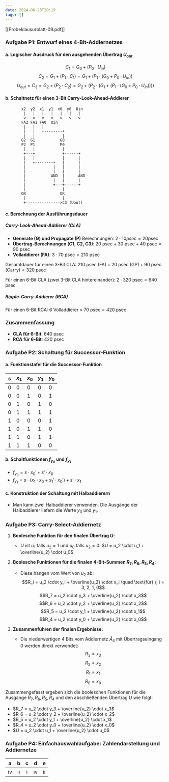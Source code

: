```yaml
---
date: 2024-06-23T20:19
tags: []
---
```

[[Probeklausurblatt-09.pdf]]
### Aufgabe P1: Entwurf eines 4-Bit-Addiernetzes

#### a. Logischer Ausdruck für den ausgehenden Übertrag $U_{out}$
$$C_{1}=G_{0}+(P_{0} \cdot U_{in})$$
$$C_{2}=G_{1}+ (P_{1} \cdot C_{1})=G_{1} + (P_{1} \cdot (G_{0} + P_{0} \cdot U_{in}))$$
$$U_{out} = C_{3} = G_{2} + (P_{2} \cdot C_{2}) = G_{2} + (P_{2} \cdot (G_{1} + (P_{1} \cdot (G_{0} + P_{0} \cdot U_{in}))))$$
#### b. Schaltnetz für einen 3-Bit Carry-Look-Ahead-Addierer

```plaintext
       x2  y2  x1  y1  x0  y0  Uin
        |   |   |   |   |   |   |
        v   v   v   v   v   v   v
       FA2 FA1 FA0  Uin
        |   |   |
        |   |   +--------+
        |   |            |
       G2  G1           G0
       P2  P1           P0
        |   |            |
        +---+            +------+
        |   |            |      |
        |   +--------+   |      |
        |            |   |      |
        |            |   |      |
        |           AND  |      AND
        |            |   |      |
        |            +---+------+
        |                |
       OR               OR
        |                |
        +--------------->C3 (Uout)
```

#### c. Berechnung der Ausführungsdauer

##### Carry-Look-Ahead-Addierer (CLA)
- **Generate (G) und Propagate (P)** Berechnungen: $2 \cdot 10 \text{}{psec} = 20\text{psec}$
- **Übertrag-Berechnungen (C1, C2, C3)**: $20 \text{ psec} + 30 \text{ psec} + 40 \text{ psec} = 90 \text{ psec}$
- **Volladdierer (FA)**: $3 \cdot 70 \text{ psec} = 210 \text{ psec}$

Gesamtdauer für einen 3-Bit CLA: 
$210 \text{ psec (FA)} + 20 \text{ psec (GP)} + 90 \text{ psec (Carry)} = 320 \text{ psec}$

Für einen 6-Bit CLA (zwei 3-Bit CLA hintereinander): 
$2 \cdot 320 \text{ psec} = 640 \text{ psec}$
##### Ripple-Carry-Addierer (RCA)
Für einen 6-Bit RCA:
$6 \text{ Volladdierer} \times 70 \text{ psec} = 420 \text{ psec}$
### Zusammenfassung
- **CLA für 6-Bit**: $640 \text{ psec}$
- **RCA für 6-Bit**: $420 \text{ psec}$

### Aufgabe P2: Schaltung für Successor-Funktion

#### a. Funktionstafel für die Successor-Funktion

| $s$ | $x_1$​ | $x_0$​ | $y_1$​ | $y_0$​ |
| --- | ------ | ------ | ------ | ------ |
| 0   | 0      | 0      | 0      | 0      |
| 0   | 0      | 1      | 0      | 1      |
| 0   | 1      | 0      | 1      | 0      |
| 0   | 1      | 1      | 1      | 1      |
| 1   | 0      | 0      | 0      | 1      |
| 1   | 0      | 1      | 1      | 0      |
| 1   | 1      | 0      | 1      | 1      |
| 1   | 1      | 1      | 0      | 0      |

#### b. Schaltfunktionen $f_{y_0}$ und $f_{y_1}$
- $f_{y_{0}} = s \cdot x_{0}' + s' \cdot x_{0}$
- $f_{y_{1}} = s \cdot (x_{1} \cdot x_{0} + x_{1}' \cdot x_{0}') + s' \cdot x_{1}$

#### c. Konstruktion der Schaltung mit Halbaddierern
- Man kann zwei Halbaddierer verwenden. Die Ausgänge der Halbaddierer liefern die Werte $y_0$ und $y_1$​.

### Aufgabe P3: Carry-Select-Addiernetz

1. **Boolesche Funktion für den finalen Übertrag $U$:**
   - $U$ ist $u_1$ falls $u_2 = 1$ und $u_0$ falls $u_2 = 0$:
     $U = u_2 \cdot u_1 + \overline{u_2} \cdot u_0$

2. **Boolesche Funktionen für die finalen 4-Bit-Summen $R_7, R_6, R_5, R_4$:**
   - Diese hängen vom Wert von $u_2$ ab:
$$R_i = u_2 \cdot y_i + \overline{u_2} \cdot x_i \quad \text{für} \; i = 3, 2, 1, 0$$
$$R_7 = u_2 \cdot y_3 + \overline{u_2} \cdot x_3$$
$$R_6 = u_2 \cdot y_2 + \overline{u_2} \cdot x_2$$
$$R_5 = u_2 \cdot y_1 + \overline{u_2} \cdot x_1$$
$$R_4 = u_2 \cdot y_0 + \overline{u_2} \cdot x_0$$    

3. **Zusammenführen der finalen Ergebnisse:**
   - Die niederwertigen 4 Bits vom Addiernetz $\tilde{A}_4$ mit Übertragseingang 0 werden direkt verwendet:
$$R_3 = x_3$$
$$R_2 = x_2$$
$$R_1 = x_1$$
$$R_0 = x_0$$

Zusammengefasst ergeben sich die booleschen Funktionen für die Ausgänge $R_7, R_6, R_5, R_4$ und den abschließenden Übertrag $U$ wie folgt:
- $R_7 = u_2 \cdot y_3 + \overline{u_2} \cdot x_3$
- $R_6 = u_2 \cdot y_2 + \overline{u_2} \cdot x_2$
- $R_5 = u_2 \cdot y_1 + \overline{u_2} \cdot x_1$
- $R_4 = u_2 \cdot y_0 + \overline{u_2} \cdot x_0$
- $U = u_2 \cdot u_1 + \overline{u_2} \cdot u_0$

### Aufgabe P4: Einfachauswahlaufgabe: Zahlendarstellung und Addiernetze

|  a  |  b  |  c  |  d  |  e  |
| :-: | :-: | :-: | :-: | :-: |
| iv  | ii  |  i  | iv  | ii  |
